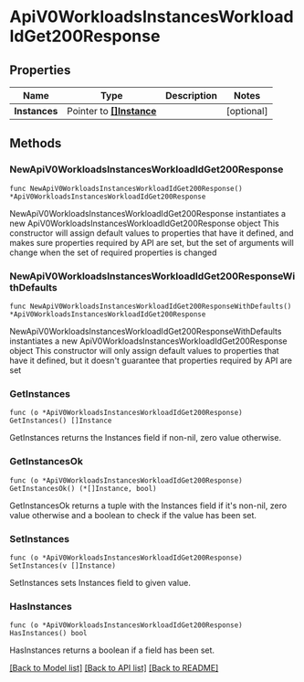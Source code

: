 # ApiV0WorkloadsInstancesWorkloadIdGet200Response

## Properties

Name | Type | Description | Notes
------------ | ------------- | ------------- | -------------
**Instances** | Pointer to [**[]Instance**](Instance.md) |  | [optional] 

## Methods

### NewApiV0WorkloadsInstancesWorkloadIdGet200Response

`func NewApiV0WorkloadsInstancesWorkloadIdGet200Response() *ApiV0WorkloadsInstancesWorkloadIdGet200Response`

NewApiV0WorkloadsInstancesWorkloadIdGet200Response instantiates a new ApiV0WorkloadsInstancesWorkloadIdGet200Response object
This constructor will assign default values to properties that have it defined,
and makes sure properties required by API are set, but the set of arguments
will change when the set of required properties is changed

### NewApiV0WorkloadsInstancesWorkloadIdGet200ResponseWithDefaults

`func NewApiV0WorkloadsInstancesWorkloadIdGet200ResponseWithDefaults() *ApiV0WorkloadsInstancesWorkloadIdGet200Response`

NewApiV0WorkloadsInstancesWorkloadIdGet200ResponseWithDefaults instantiates a new ApiV0WorkloadsInstancesWorkloadIdGet200Response object
This constructor will only assign default values to properties that have it defined,
but it doesn't guarantee that properties required by API are set

### GetInstances

`func (o *ApiV0WorkloadsInstancesWorkloadIdGet200Response) GetInstances() []Instance`

GetInstances returns the Instances field if non-nil, zero value otherwise.

### GetInstancesOk

`func (o *ApiV0WorkloadsInstancesWorkloadIdGet200Response) GetInstancesOk() (*[]Instance, bool)`

GetInstancesOk returns a tuple with the Instances field if it's non-nil, zero value otherwise
and a boolean to check if the value has been set.

### SetInstances

`func (o *ApiV0WorkloadsInstancesWorkloadIdGet200Response) SetInstances(v []Instance)`

SetInstances sets Instances field to given value.

### HasInstances

`func (o *ApiV0WorkloadsInstancesWorkloadIdGet200Response) HasInstances() bool`

HasInstances returns a boolean if a field has been set.


[[Back to Model list]](../README.md#documentation-for-models) [[Back to API list]](../README.md#documentation-for-api-endpoints) [[Back to README]](../README.md)


